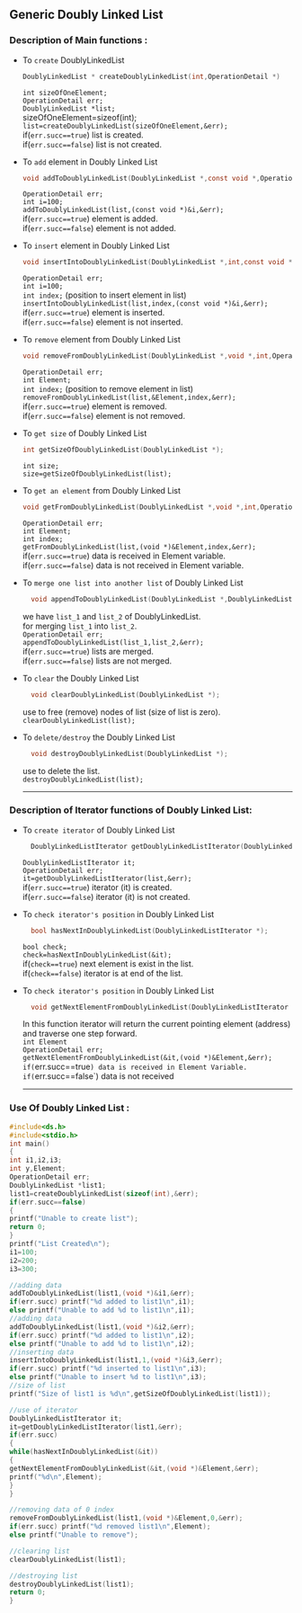## Generic Doubly Linked List   
### Description of Main functions :   

* To `create` DoublyLinkedList   
   ```c   
   DoublyLinkedList * createDoublyLinkedList(int,OperationDetail *)   
   ```   
   `int sizeOfOneElement;`  
   `OperationDetail err;`  
    `DoublyLinkedList *list;`  
    sizeOfOneElement=sizeof(int);  
    `list=createDoublyLinkedList(sizeOfOneElement,&err);`  
    if(`err.succ==true`) list is created.  
    if(`err.succ==false`) list is not created.  
		
* To `add` element in Doubly Linked List   
  ```c   
  void addToDoublyLinkedList(DoublyLinkedList *,const void *,OperationDetail *);   
  ```   
  `OperationDetail err;`  
  `int i=100;`  
  `addToDoublyLinkedList(list,(const void *)&i,&err);`  
   if(`err.succ==true`) element is added.   
   if(`err.succ==false`) element is not added.  
    
* To `insert` element in Doubly Linked List
   ```c   
   void insertIntoDoublyLinkedList(DoublyLinkedList *,int,const void *,OperationDetail *);   
   ```   
   `OperationDetail err;`  
  `int i=100;`  
  `int index;` (position to insert element in list)  
  `insertIntoDoublyLinkedList(list,index,(const void *)&i,&err);`  
   if(`err.succ==true`) element is inserted.  
   if(`err.succ==false`) element is not   inserted.  
   
* To `remove` element from Doubly Linked List
  ```c   
  void removeFromDoublyLinkedList(DoublyLinkedList *,void *,int,OperationDetail *);   
  ```   
  `OperationDetail err;`  
  `int Element;`  
  `int index;` (position to remove element in list)  
  `removeFromDoublyLinkedList(list,&Element,index,&err);`  
  if(`err.succ==true`) element is removed.  
  if(`err.succ==false`) element is not removed.  

* To `get size` of Doubly Linked List   
  ```c   
  int getSizeOfDoublyLinkedList(DoublyLinkedList *);   
  ```   
  `int size;`  
  `size=getSizeOfDoublyLinkedList(list);`  
* To `get an element` from Doubly Linked List  
  ```c   
  void getFromDoublyLinkedList(DoublyLinkedList *,void *,int,OperationDetail *);   
  ```   
  `OperationDetail err;`  
  `int Element;`  
  `int index;`  
  `getFromDoublyLinkedList(list,(void *)&Element,index,&err);`   
  if(`err.succ==true`) data is received in Element variable.  
  if(`err.succ==false`) data is not received in Element variable.  
  
* To `merge one list into another list` of Doubly Linked List  
  ```c   
	void appendToDoublyLinkedList(DoublyLinkedList *,DoublyLinkedList *,OperationDetail *);   
  ```   
  we have `list_1` and `list_2` of DoublyLinkedList.  
  for merging `list_1` into `list_2`.  
	`OperationDetail err;`   
  `appendToDoublyLinkedList(list_1,list_2,&err);`  
	if(`err.succ==true`) lists are merged.  
  if(`err.succ==false`) lists are not merged.  

* To `clear` the Doubly Linked List  
  ```c   
	void clearDoublyLinkedList(DoublyLinkedList *);   
  ```   
  use to free (remove) nodes of list (size of list is zero).  
  `clearDoublyLinkedList(list);`  
* To `delete/destroy` the Doubly Linked List    
  ```c   
	void destroyDoublyLinkedList(DoublyLinkedList *);   
  ```   
  use to delete the list.  
  `destroyDoublyLinkedList(list);`  
  ***  
### Description of Iterator functions of Doubly Linked List:  

* To `create iterator` of Doubly Linked List   
  ```c   
	DoublyLinkedListIterator getDoublyLinkedListIterator(DoublyLinkedList *,OperationDetail *);   
  ```   
  `DoublyLinkedListIterator it;`      
	`OperationDetail err;`   
  `it=getDoublyLinkedListIterator(list,&err);`  
	if(`err.succ==true`) iterator (it) is created.  	
  if(`err.succ==false`) iterator (it) is not created.  
  
* To `check iterator's position` in Doubly Linked List   
  ```c   
	bool hasNextInDoublyLinkedList(DoublyLinkedListIterator *);   
  ```   
  `bool check;`  
  `check=hasNextInDoublyLinkedList(&it);`  
  if(`check==true`) next element is exist in the list.  
  if(`check==false`) iterator is at end of the list.  

* To `check iterator's position` in Doubly Linked List  
  ```c   
	void getNextElementFromDoublyLinkedList(DoublyLinkedListIterator *,void *,OperationDetail *);   
  ```   
  In this function iterator will return the current pointing element (address) and traverse one step forward.  
  `int Element`   
	`OperationDetail err;`   
  `getNextElementFromDoublyLinkedList(&it,(void *)&Element,&err);   
	if(`err.succ==true`) data is received in Element Variable.  
  if(`err.succ==false`) data is not received  
  
  ***
### Use Of Doubly Linked List :
  ```c
  #include<ds.h>
  #include<stdio.h>
  int main()
  {
  int i1,i2,i3;
  int y,Element;
  OperationDetail err;
  DoublyLinkedList *list1;
  list1=createDoublyLinkedList(sizeof(int),&err);
  if(err.succ==false)
  {
  printf("Unable to create list");
  return 0;
  }
  printf("List Created\n");
  i1=100;
  i2=200;
  i3=300;

  //adding data
  addToDoublyLinkedList(list1,(void *)&i1,&err);
  if(err.succ) printf("%d added to list1\n",i1);
  else printf("Unable to add %d to list1\n",i1);
  //adding data
  addToDoublyLinkedList(list1,(void *)&i2,&err);
  if(err.succ) printf("%d added to list1\n",i2);
  else printf("Unable to add %d to list1\n",i2);
  //inserting data
  insertIntoDoublyLinkedList(list1,1,(void *)&i3,&err);
  if(err.succ) printf("%d inserted to list1\n",i3);
  else printf("Unable to insert %d to list1\n",i3);
  //size of list
  printf("Size of list1 is %d\n",getSizeOfDoublyLinkedList(list1));

  //use of iterator
  DoublyLinkedListIterator it;
  it=getDoublyLinkedListIterator(list1,&err);
  if(err.succ)
  {
  while(hasNextInDoublyLinkedList(&it))
  {
  getNextElementFromDoublyLinkedList(&it,(void *)&Element,&err);
  printf("%d\n",Element);
  }
  }
 
  //removing data of 0 index
  removeFromDoublyLinkedList(list1,(void *)&Element,0,&err);
  if(err.succ) printf("%d removed list1\n",Element);
  else printf("Unable to remove");
 
  //clearing list
  clearDoublyLinkedList(list1);

  //destroying list
  destroyDoublyLinkedList(list1);
  return 0;
  }
  ```
